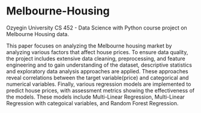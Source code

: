 # Melbourne-Housing
Ozyegin University CS 452 - Data Science with Python course project on Melbourne Housing data.

This paper focuses on analyzing the Melbourne housing market by analyzing various factors that affect house prices. To ensure data quality, the project includes extensive data cleaning, preprocessing, and feature engineering and to gain understanding of the dataset, descriptive statistics and exploratory data analysis approaches are applied. These approaches reveal correlations between the target variable(price) and categorical and numerical variables. Finally, various regression models are implemented to predict house prices, with assessment metrics showing the effectiveness of the models. These models include Multi-Linear Regression, Multi-Linear Regression with categoical variables, and Random Forest Regression.

